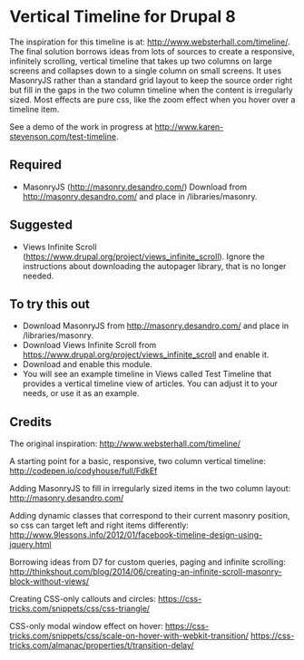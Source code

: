 # Vertical Timeline for Drupal 8

The inspiration for this timeline is at: http://www.websterhall.com/timeline/. The final solution borrows ideas from lots of sources
to create a responsive, infinitely scrolling, vertical timeline that takes up two columns on large screens and collapses down to a
single column on small screens. It uses MasonryJS rather than a standard grid layout to keep the source order right but fill in the
gaps in the two column timeline when the content is irregularly sized. Most effects are pure css, like the zoom effect when you hover
over a timeline item.

See a demo of the work in progress at http://www.karen-stevenson.com/test-timeline.

## Required
- MasonryJS (http://masonry.desandro.com/)
  Download from http://masonry.desandro.com/ and place in /libraries/masonry.

## Suggested
- Views Infinite Scroll (https://www.drupal.org/project/views_infinite_scroll).
  Ignore the instructions about downloading the autopager library, that is no longer needed.

## To try this out

- Download MasonryJS from http://masonry.desandro.com/ and place in /libraries/masonry.
- Download Views Infinite Scroll from https://www.drupal.org/project/views_infinite_scroll and enable it.
- Download and enable this module.
- You will see an example timeline in Views called Test Timeline that provides a vertical timeline view of articles. You can adjust it to your needs, or use it as an example.

## Credits

The original inspiration:
http://www.websterhall.com/timeline/

A starting point for a basic, responsive, two column vertical timeline:
http://codepen.io/codyhouse/full/FdkEf

Adding MasonryJS to fill in irregularly sized items in the two column layout:
http://masonry.desandro.com/

Adding dynamic classes that correspond to their current masonry position, so css can target left and right items differently:
http://www.9lessons.info/2012/01/facebook-timeline-design-using-jquery.html

Borrowing ideas from D7 for custom queries, paging and infinite scrolling:
http://thinkshout.com/blog/2014/06/creating-an-infinite-scroll-masonry-block-without-views/

Creating CSS-only callouts and circles:
https://css-tricks.com/snippets/css/css-triangle/

CSS-only modal window effect on hover:
https://css-tricks.com/snippets/css/scale-on-hover-with-webkit-transition/
https://css-tricks.com/almanac/properties/t/transition-delay/
